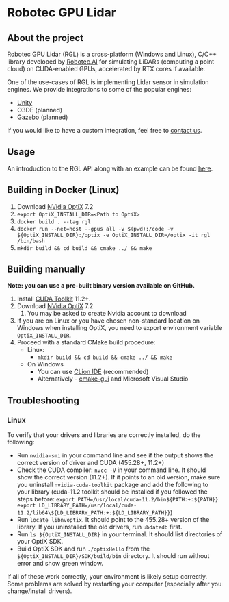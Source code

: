 # Robotec GPU Lidar

## About the project

Robotec GPU Lidar (RGL) is a cross-platform (Windows and Linux), C/C++ library developed by [Robotec.AI](https://robotec.ai/)
for simulating LiDARs (computing a point cloud) on CUDA-enabled GPUs, accelerated by RTX cores if available.

One of the use-cases of RGL is implementing Lidar sensor in simulation engines. We provide integrations to some of the popular engines:
- [Unity](TODO)
- O3DE (planned)
- Gazebo (planned)

If you would like to have a custom integration, feel free to [contact us](https://robotec.ai/contact/). 

## Usage

An introduction to the RGL API along with an example can be found [here](USAGE.md).

## Building in Docker (Linux)

1. Download [NVidia OptiX](https://developer.nvidia.com/designworks/optix/download) 7.2
2. `export OptiX_INSTALL_DIR=<Path to OptiX>`
3. `docker build . --tag rgl`
4. `docker run --net=host --gpus all -v $(pwd):/code -v ${OptiX_INSTALL_DIR}:/optix -e OptiX_INSTALL_DIR=/optix -it rgl /bin/bash`
5. `mkdir build && cd build && cmake ../ && make`

## Building manually

**Note: you can use a pre-built binary version available on GitHub.**

1. Install [CUDA Toolkit](https://developer.nvidia.com/cuda-downloads) 11.2+.
2. Download [NVidia OptiX](https://developer.nvidia.com/designworks/optix/download) 7.2
   1. You may be asked to create Nvidia account to download
3. If you are on Linux or you have chosen non-standard location on Windows when installing OptiX, you need to export environment variable `OptiX_INSTALL_DIR`.
4. Proceed with a standard CMake build procedure:
   - Linux:
      - `mkdir build && cd build && cmake ../ && make`
   - On Windows
     - You can use [CLion IDE](https://www.jetbrains.com/clion/) (recommended)
     - Alternatively - [cmake-gui](https://cmake.org/download/) and Microsoft Visual Studio

## Troubleshooting

### Linux

To verify that your drivers and libraries are correctly installed, do the following:
*  Run `nvidia-smi` in your command line and see if the output shows the correct version of driver and CUDA (455.28+, 11.2+)
*  Check the CUDA compiler: `nvcc -V` in your command line. It should show the correct version (11.2+). If it points to an old version, make sure you uninstall `nvidia-cuda-toolkit` package and add the following to your library (cuda-11.2 toolkit should be installed if you followed the steps before: `export PATH=/usr/local/cuda-11.2/bin${PATH:+:${PATH}}
   export LD_LIBRARY_PATH=/usr/local/cuda-11.2/lib64\${LD_LIBRARY_PATH:+:${LD_LIBRARY_PATH}}`)
*  Run `locate libnvoptix`. It should point to the 455.28+ version of the library. If you uninstalled the old drivers, run `ubdatedb` first.
*  Run `ls ${OptiX_INSTALL_DIR}` in your terminal. It should list directories of your OptiX SDK.
*  Build OptiX SDK and run `./optixHello` from the `${OptiX_INSTALL_DIR}/SDK/build/bin` directory. It should run without error and show green window.

If all of these work correctly, your environment is likely setup correctly. Some problems are solved by restarting your computer (especially after you change/install drivers).
